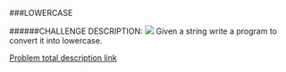 ###LOWERCASE

######CHALLENGE DESCRIPTION:
<img src="https://www.codeeval.com/static/images/kbase/lowercase.png">
Given a string write a program to convert it into lowercase.

[Problem total description link](https://www.codeeval.com/open_challenges/20/) 
